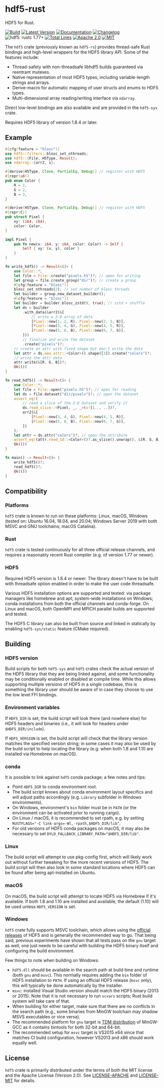 # hdf5-rust

HDF5 for Rust.

[![Build](https://github.com/aldanor/hdf5-rust/workflows/CI/badge.svg)](https://github.com/aldanor/hdf5-rust/actions?query=branch%3Amaster)
[![Latest Version](https://img.shields.io/crates/v/hdf5.svg)](https://crates.io/crates/hdf5)
[![Documentation](https://docs.rs/hdf5/badge.svg)](https://docs.rs/hdf5)
[![Changelog](https://img.shields.io/github/v/release/aldanor/hdf5-rust)](https://github.com/aldanor/hdf5-rust/blob/master/CHANGELOG.md)
![hdf5: rustc 1.77+](https://img.shields.io/badge/hdf5-rustc_1.77+-lightblue.svg)
[![Total Lines](https://tokei.rs/b1/github/aldanor/hdf5-rust)](https://github.com/aldanor/hdf5-rust)
[![Apache 2.0](https://img.shields.io/badge/License-Apache%202.0-blue.svg)](https://opensource.org/licenses/Apache-2.0)
[![MIT](https://img.shields.io/badge/License-MIT-blue.svg)](https://opensource.org/licenses/MIT)

The `hdf5` crate (previously known as `hdf5-rs`) provides thread-safe Rust bindings and 
high-level wrappers for the HDF5 library API. Some of the features include:

- Thread-safety with non-threadsafe libhdf5 builds guaranteed via reentrant mutexes.
- Native representation of most HDF5 types, including variable-length strings and arrays.
- Derive-macro for automatic mapping of user structs and enums to HDF5 types.
- Multi-dimensional array reading/writing interface via `ndarray`.

Direct low-level bindings are also available and are provided in the `hdf5-sys` crate.

Requires HDF5 library of version 1.8.4 or later.

## Example

```rust
#[cfg(feature = "blosc")]
use hdf5::filters::blosc_set_nthreads;
use hdf5::{File, H5Type, Result};
use ndarray::{arr2, s};

#[derive(H5Type, Clone, PartialEq, Debug)] // register with HDF5
#[repr(u8)]
pub enum Color {
    R = 1,
    G = 2,
    B = 3,
}

#[derive(H5Type, Clone, PartialEq, Debug)] // register with HDF5
#[repr(C)]
pub struct Pixel {
    xy: (i64, i64),
    color: Color,
}

impl Pixel {
    pub fn new(x: i64, y: i64, color: Color) -> Self {
        Self { xy: (x, y), color }
    }
}

fn write_hdf5() -> Result<()> {
    use Color::*;
    let file = File::create("pixels.h5")?; // open for writing
    let group = file.create_group("dir")?; // create a group
    #[cfg(feature = "blosc")]
    blosc_set_nthreads(2); // set number of blosc threads
    let builder = group.new_dataset_builder();
    #[cfg(feature = "blosc")]
    let builder = builder.blosc_zstd(9, true); // zstd + shuffle
    let ds = builder
        .with_data(&arr2(&[
            // write a 2-D array of data
            [Pixel::new(1, 2, R), Pixel::new(2, 3, B)],
            [Pixel::new(3, 4, G), Pixel::new(4, 5, R)],
            [Pixel::new(5, 6, B), Pixel::new(6, 7, G)],
        ]))
        // finalize and write the dataset
        .create("pixels")?;
    // create an attr with fixed shape but don't write the data
    let attr = ds.new_attr::<Color>().shape([3]).create("colors")?;
    // write the attr data
    attr.write(&[R, G, B])?;
    Ok(())
}

fn read_hdf5() -> Result<()> {
    use Color::*;
    let file = File::open("pixels.h5")?; // open for reading
    let ds = file.dataset("dir/pixels")?; // open the dataset
    assert_eq!(
        // read a slice of the 2-D dataset and verify it
        ds.read_slice::<Pixel, _, _>(s![1.., ..])?,
        arr2(&[
            [Pixel::new(3, 4, G), Pixel::new(4, 5, R)],
            [Pixel::new(5, 6, B), Pixel::new(6, 7, G)],
        ])
    );
    let attr = ds.attr("colors")?; // open the attribute
    assert_eq!(attr.read_1d::<Color>()?.as_slice().unwrap(), &[R, G, B]);
    Ok(())
}

fn main() -> Result<()> {
    write_hdf5()?;
    read_hdf5()?;
    Ok(())
}
```

## Compatibility

### Platforms

`hdf5` crate is known to run on these platforms: Linux, macOS, Windows (tested on:
Ubuntu 16.04, 18.04, and 20.04; Windows Server 2019 with both MSVC and GNU 
toolchains; macOS Catalina).

### Rust

`hdf5` crate is tested continuously for all three official release channels, and
requires a reasonably recent Rust compiler (e.g. of version 1.77 or newer).

### HDF5

Required HDF5 version is 1.8.4 or newer. The library doesn't have to be built with
threadsafe option enabled in order to make the user code threadsafe.

Various HDF5 installation options are supported and tested: via package managers
like homebrew and apt; system-wide installations on Windows; conda installations 
from both the official channels and conda-forge. On Linux and macOS, both OpenMPI 
and MPICH parallel builds are supported and tested. 

The HDF5 C library can also be built from source and linked in statically by 
enabling `hdf5-sys/static` feature (CMake required).

## Building

### HDF5 version

Build scripts for both `hdf5-sys` and `hdf5` crates check the actual version of the
HDF5 library that they are being linked against, and some functionality may be conditionally
enabled or disabled at compile time. While this allows supporting multiple versions of HDF5
in a single codebase, this is something the library user should be aware of in case they
choose to use the low level FFI bindings.

### Environment variables

If `HDF5_DIR` is set, the build script will look there (and nowhere else) for HDF5
headers and binaries (i.e., it will look for headers under `$HDF5_DIR/include`).

If `HDF5_VERSION` is set, the build script will check that the library version matches
the specified version string; in some cases it may also be used by the build script to
help locating the library (e.g. when both 1.8 and 1.10 are installed via Homebrew on macOS).

### conda

It is possible to link against `hdf5` conda package; a few notes and tips:

- Point `HDF5_DIR` to conda environment root.
- The build script knows about conda environment layout specifics and will adjust
  paths accordingly (e.g. `Library` subfolder in Windows environments).
- On Windows, environment's `bin` folder must be in `PATH` (or the environment can
  be activated prior to running cargo).
- On Linux / macOS, it is recommended to set rpath, e.g. by setting
  `RUSTFLAGS="-C link-args=-Wl,-rpath,$HDF5_DIR/lib"`.
- For old versions of HDF5 conda packages on macOS, it may also be necessary to set
  `DYLD_FALLBACK_LIBRARY_PATH="$HDF5_DIR/lib"`.

### Linux

The build script will attempt to use pkg-config first, which will likely work out without
further tweaking for the more recent versions of HDF5. The build script will then also look 
in some standard locations where HDF5 can be found after being apt-installed on Ubuntu.

### macOS

On macOS, the build script will attempt to locate HDF5 via Homebrew if it's available.
If both 1.8 and 1.10 are installed and available, the default (1.10) will be used 
unless `HDF5_VERSION` is set.

### Windows

`hdf5` crate fully supports MSVC toolchain, which allows using the
[official releases](https://www.hdfgroup.org/downloads/index.html) of
HDF5 and is generally the recommended way to go. That being said, previous experiments have 
shown that all tests pass on the `gnu` target as well, one just needs to be careful with 
building the HDF5 binary itself and configuring the build environment.

Few things to note when building on Windows:

- `hdf5.dll` should be available in the search path at build time and runtime (both `gnu` and `msvc`).
  This normally requires adding the `bin` folder of HDF5 installation to `PATH`. If using an official
  HDF5 release (`msvc` only), this will typically be done automatically by the installer.
- `msvc`: installed Visual Studio version should match the HDF5 binary (2013 or 2015). Note that it
  is not necessary to run `vcvars` scripts; Rust build system will take care of that.
- When building for either target, make sure that there are no conflicts in the search path (e.g.,
  some binaries from MinGW toolchain may shadow MSVS executables or vice versa).
- The recommended platform for `gnu` target is [TDM distribution](http://tdm-gcc.tdragon.net/) of
  MinGW-GCC as it contains bintools for both 32-bit and 64-bit.
- The recommended setup for `msvc` target is VS2015 x64 since that matches CI build configuration,
  however VS2013 and x86 should work equally well.

## License

`hdf5` crate is primarily distributed under the terms of both the MIT license and the
Apache License (Version 2.0). See [LICENSE-APACHE](LICENSE-APACHE) and
[LICENSE-MIT](LICENSE-MIT) for details.
